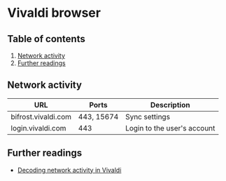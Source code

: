 # Vivaldi browser

## Table of contents <!-- omit in toc -->

1. [Network activity](#network-activity)
1. [Further readings](#further-readings)

## Network activity

| URL                 | Ports      | Description                 |
| ------------------- | ---------- | --------------------------- |
| bifrost.vivaldi.com | 443, 15674 | Sync settings               |
| login.vivaldi.com   | 443        | Login to the user's account |

## Further readings

- [Decoding network activity in Vivaldi]

<!--
  References
  -->

<!-- Upstream -->
[decoding network activity in vivaldi]: https://vivaldi.com/blog/decoding-network-activity-in-vivaldi/
